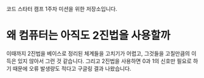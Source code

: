 코드 스타터 캠프 1주차 미션을 위한 저장소입니다.

# 왜 컴퓨터는 아직도 2진법을 사용할까

이때까지 2진법을 베이스로 정리된 체계들을 고치기가 어렵고, 그것들을 고칠만큼의 이득은 있지 않아서 그런 것 같습니다.
그리고 2진법을 사용하면 0과 1의 신호만 필요로 하기 때문에 오류 발생량도 적다고 구글링 결과 나왔습니다.
